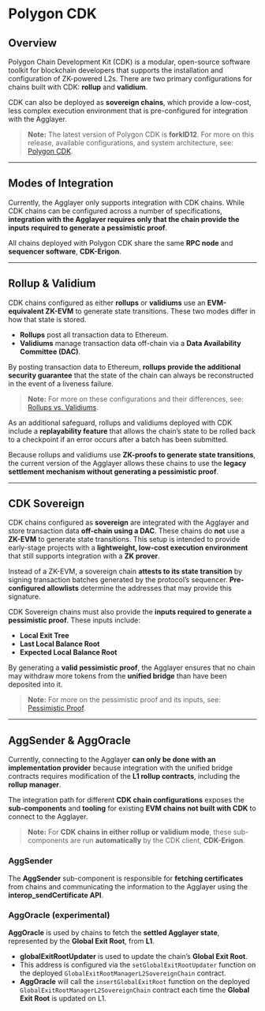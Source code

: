 # Polygon CDK

## Overview

Polygon Chain Development Kit (CDK) is a modular, open-source software toolkit for blockchain developers that supports the installation and configuration of ZK-powered L2s. There are two primary configurations for chains built with CDK: **rollup** and **validium**.

CDK can also be deployed as **sovereign chains**, which provide a low-cost, less complex execution environment that is pre-configured for integration with the Agglayer.

> **Note:** The latest version of Polygon CDK is **forkID12**. For more on this release, available configurations, and system architecture, see: [Polygon CDK](#).

---

## Modes of Integration

Currently, the Agglayer only supports integration with CDK chains. While CDK chains can be configured across a number of specifications, **integration with the Agglayer requires only that the chain provide the inputs required to generate a pessimistic proof**.

All chains deployed with Polygon CDK share the same **RPC node** and **sequencer software**, **CDK-Erigon**.

---

## Rollup & Validium

CDK chains configured as either **rollups** or **validiums** use an **EVM-equivalent ZK-EVM** to generate state transitions. These two modes differ in how that state is stored.

- **Rollups** post all transaction data to Ethereum.
- **Validiums** manage transaction data off-chain via a **Data Availability Committee (DAC)**.

By posting transaction data to Ethereum, **rollups provide the additional security guarantee** that the state of the chain can always be reconstructed in the event of a liveness failure.

> **Note:** For more on these configurations and their differences, see: [Rollups vs. Validiums](#).

As an additional safeguard, rollups and validiums deployed with CDK include a **replayability feature** that allows the chain’s state to be rolled back to a checkpoint if an error occurs after a batch has been submitted.

Because rollups and validiums use **ZK-proofs to generate state transitions**, the current version of the Agglayer allows these chains to use the **legacy settlement mechanism without generating a pessimistic proof**.

---

## CDK Sovereign

CDK chains configured as **sovereign** are integrated with the Agglayer and store transaction data **off-chain using a DAC**. These chains do **not** use a **ZK-EVM** to generate state transitions. This setup is intended to provide early-stage projects with a **lightweight, low-cost execution environment** that still supports integration with a **ZK prover**.

Instead of a ZK-EVM, a sovereign chain **attests to its state transition** by signing transaction batches generated by the protocol’s sequencer. **Pre-configured allowlists** determine the addresses that may provide this signature.

CDK Sovereign chains must also provide the **inputs required to generate a pessimistic proof**. These inputs include:
- **Local Exit Tree**
- **Last Local Balance Root**
- **Expected Local Balance Root**

By generating a **valid pessimistic proof**, the Agglayer ensures that no chain may withdraw more tokens from the **unified bridge** than have been deposited into it.

> **Note:** For more on the pessimistic proof and its inputs, see: [Pessimistic Proof](#).

---

## AggSender & AggOracle

Currently, connecting to the Agglayer **can only be done with an implementation provider** because integration with the unified bridge contracts requires modification of the **L1 rollup contracts**, including the **rollup manager**.

The integration path for different **CDK chain configurations** exposes the **sub-components** and **tooling** for existing **EVM chains not built with CDK** to connect to the Agglayer.

> **Note:** For **CDK chains in either rollup or validium mode**, these sub-components are run **automatically** by the CDK client, **CDK-Erigon**.

### **AggSender**

The **AggSender** sub-component is responsible for **fetching certificates** from chains and communicating the information to the Agglayer using the **interop_sendCertificate API**.

### **AggOracle** (experimental)

**AggOracle** is used by chains to fetch the **settled Agglayer state**, represented by the **Global Exit Root**, from **L1**.

- **globalExitRootUpdater** is used to update the chain’s **Global Exit Root**.
- This address is configured via the `setGlobalExitRootUpdater` function on the deployed `GlobalExitRootManagerL2SovereignChain` contract.
- **AggOracle** will call the `insertGlobalExitRoot` function on the deployed `GlobalExitRootManagerL2SovereignChain` contract each time the **Global Exit Root** is updated on L1.
